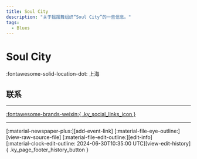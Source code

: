 ```yaml
---
title: Soul City
description: "关于摇摆舞组织“Soul City”的一些信息。"
tags:
  - Blues
---
```


# Soul City

:fontawesome-solid-location-dot: 上海  


## 联系


---

 [:fontawesome-brands-weixin:{ .ky_social_links_icon }](# "Soul City")

---

<div class="ky_page_footer" markdown>
<div class="ky_page_footer_trailing" markdown="span">
[:material-newspaper-plus:][add-event-link]
[:material-file-eye-outline:][view-raw-source-file]
[:material-file-edit-outline:][edit-info]
</div>
<div class="ky_page_footer_leading" markdown="span">
[:material-clock-edit-outline: 2024-06-30T10:35:00 UTC][view-edit-history]{ .ky_page_footer_history_button }
</div>
</div>

[add-event-link]: https://github.com/swingdance/events/issues/new?assignees=&labels=add+event&projects=&template=02-add_entity.yml&title=%5Bzh_CN%5D%20Add%20Event%3A%20%3CName%3E&region=zh_CN&province=Shanghai&city=Shanghai&org_id=soul-city "添加活动"
[view-raw-source-file]: https://github.com/swingdance/orgs/blob/main/zh_CN/soul-city.json "查看原始源文件"
[edit-info]: https://github.com/swingdance/orgs/issues/new?assignees=&labels=update+org&projects=&template=03-update_entity.yml&title=%5Bzh_CN%5D%20Update%20Org%3A%20Soul%20City&region=zh_CN&id=soul-city&name=Soul%20City "编辑信息"

[view-edit-history]: https://github.com/swingdance/orgs/commits/main/zh_CN/soul-city.json "查看编辑历史"
